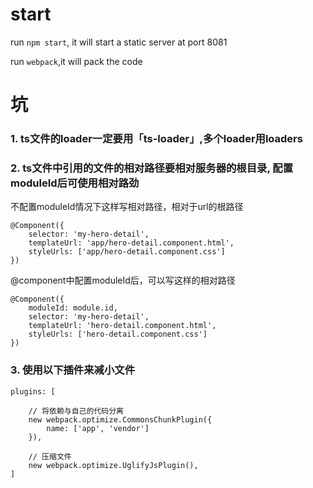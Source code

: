 # start
run ```npm start```, it will start a static server at port 8081

run ```webpack```,it will pack the code

# 坑
### 1. ts文件的loader一定要用「ts-loader」,多个loader用loaders
### 2. ts文件中引用的文件的相对路径要相对服务器的根目录, 配置moduleId后可使用相对路劲

不配置moduleId情况下这样写相对路径，相对于url的根路径
```
@Component({
    selector: 'my-hero-detail',
    templateUrl: 'app/hero-detail.component.html',
    styleUrls: ['app/hero-detail.component.css']
})
```
@component中配置moduleId后，可以写这样的相对路径
```
@Component({
    moduleId: module.id,
    selector: 'my-hero-detail',
    templateUrl: 'hero-detail.component.html',
    styleUrls: ['hero-detail.component.css']
})
```
### 3. 使用以下插件来减小文件
```
plugins: [

    // 将依赖与自己的代码分离
    new webpack.optimize.CommonsChunkPlugin({
        name: ['app', 'vendor']
    }),

    // 压缩文件
    new webpack.optimize.UglifyJsPlugin(),
]
```
